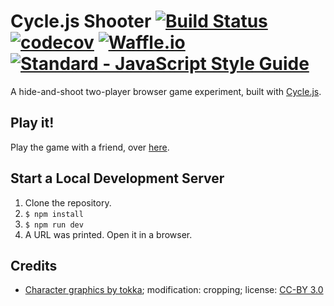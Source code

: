 # Cycle.js Shooter [![Build Status](https://travis-ci.org/yarom-and-shahar/cyclejs-shooter.svg?branch=master)](https://travis-ci.org/yarom-and-shahar/cyclejs-shooter) [![codecov](https://codecov.io/gh/yarom-and-shahar/cyclejs-shooter/branch/master/graph/badge.svg)](https://codecov.io/gh/yarom-and-shahar/cyclejs-shooter) [![Waffle.io](https://img.shields.io/waffle/label/evancohen/smart-mirror/in%20progress.svg)](https://waffle.io/yarom-and-shahar/cyclejs-shooter) [![Standard - JavaScript Style Guide](https://img.shields.io/badge/code%20style-standard-brightgreen.svg)](http://standardjs.com/)

A hide-and-shoot two-player browser game experiment, built with [Cycle.js](https://cycle.js.org/).

## Play it!

Play the game with a friend, over [here](https://shooter.now.sh).

## Start a Local Development Server

1. Clone the repository.
1. `$ npm install`
1. `$ npm run dev`
1. A URL was printed. Open it in a browser.

## Credits

* [Character graphics by tokka](http://opengameart.org/content/2d-hero);
  modification: cropping;
  license: [CC-BY 3.0](https://creativecommons.org/licenses/by/3.0/)
